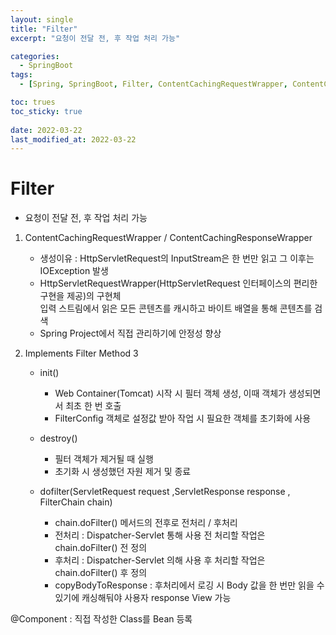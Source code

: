 ```yaml
---
layout: single
title: "Filter"
excerpt: "요청이 전달 전, 후 작업 처리 가능"

categories:
  - SpringBoot
tags:
  - [Spring, SpringBoot, Filter, ContentCachingRequestWrapper, ContentCachingResponseWrapper]

toc: trues
toc_sticky: true
 
date: 2022-03-22
last_modified_at: 2022-03-22
---
```


# Filter
 - 요청이 전달 전, 후 작업 처리 가능
 
1. ContentCachingRequestWrapper / ContentCachingResponseWrapper  
   -  생성이유 :  HttpServletRequest의 InputStream은 한 번만 읽고 그 이후는 IOException 발생
    - HttpServletRequestWrapper(HttpServletRequest 인터페이스의 편리한 구현을 제공)의 구현체  
    입력 스트림에서 읽은 모든 콘텐츠를 캐시하고 바이트 배열을 통해 콘텐츠를 검색
    - Spring Project에서 직접 관리하기에 안정성 향상

2. Implements Filter Method 3

    - init()   
      - Web Container(Tomcat) 시작 시 필터 객체 생성, 이때 객체가 생성되면서 최초 한 번 호출
      - FilterConfig 객체로 설정값 받아 작업 시 필요한 객체를 초기화에 사용

    - destroy()  
       - 필터 객체가 제거될 때 실행 
       - 초기화 시 생성했던 자원 제거 및 종료

    - dofilter(ServletRequest  request ,ServletResponse response , FilterChain chain)  
 
       - chain.doFilter() 메서드의 전후로 전처리 / 후처리  
       - 전처리 : Dispatcher-Servlet 통해 사용 전 처리할 작업은 chain.doFilter() 전 정의 
       - 후처리 : Dispatcher-Servlet 의해 사용 후 처리할 작업은 chain.doFilter() 후 정의 
       - copyBodyToResponse : 후처리에서 로깅 시 Body 값을 한 번만 읽을 수 있기에 캐싱해둬야 사용자 response View 가능

 @Component : 직접 작성한 Class를 Bean 등록
